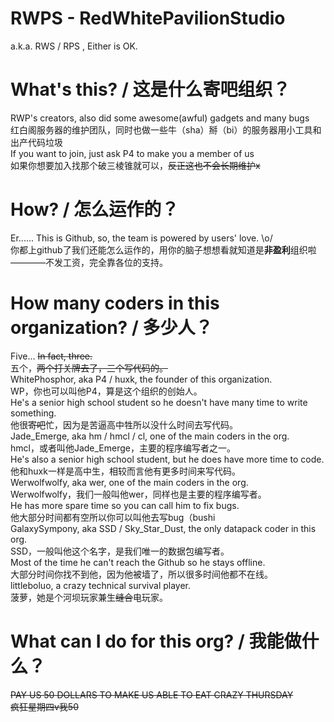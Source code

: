 # RWPS - RedWhitePavilionStudio  
a.k.a. RWS / RPS , Either is OK.  

# What's this? / 这是什么寄吧组织？
RWP's creators, also did some awesome(awful) gadgets and many bugs  
红白阁服务器的维护团队，同时也做一些牛（sha）掰（bi）的服务器用小工具和出产代码垃圾  
If you want to join, just ask P4 to make you a member of us  
如果你想要加入找那个破三棱锥就可以，~~反正这也不会长期维护x~~  

# How? / 怎么运作的？
Er...... This is Github, so, the team is powered by users' love. \o/  
你都上github了我们还能怎么运作的，用你的脑子想想看就知道是**非盈利**组织啦————不发工资，完全靠各位的支持。  

# How many coders in this organization? / 多少人？
Five... ~~In fact, three.~~  
五个，~~两个打关牌去了，三个写代码的。~~  
WhitePhosphor, aka P4 / huxk, the founder of this organization.  
WP，你也可以叫他P4，算是这个组织的创始人。  
He's a senior high school student so he doesn't have many time to write something.  
他很~~寄吧~~忙，因为是苦逼高中牲所以没什么时间去写代码。  
Jade_Emerge, aka hm / hmcl / cl, one of the main coders in the org.  
hmcl，或者叫他Jade_Emerge，主要的程序编写者之一。  
He's also a senior high school student, but he does have more time to code.  
他和huxk一样是高中生，相较而言他有更多时间来写代码。  
Werwolfwolfy, aka wer, one of the main coders in the org.  
Werwolfwolfy，我们一般叫他wer，同样也是主要的程序编写者。  
He has more spare time so you can call him to fix bugs.  
他大部分时间都有空所以你可以叫他去写bug（bushi  
GalaxySympony, aka SSD / Sky_Star_Dust, the only datapack coder in this org.  
SSD，一般叫他这个名字，是我们唯一的数据包编写者。  
Most of the time he can't reach the Github so he stays offline.  
大部分时间你找不到他，因为他被墙了，所以很多时间他都不在线。  
littleboluo, a crazy technical survival player.   
菠萝，她是个河坝玩家兼生~~缝合~~电玩家。 

# What can I do for this org? / 我能做什么？
~~PAY US 50 DOLLARS TO MAKE US ABLE TO EAT CRAZY THURSDAY~~  
~~疯狂星期四v我50~~  
